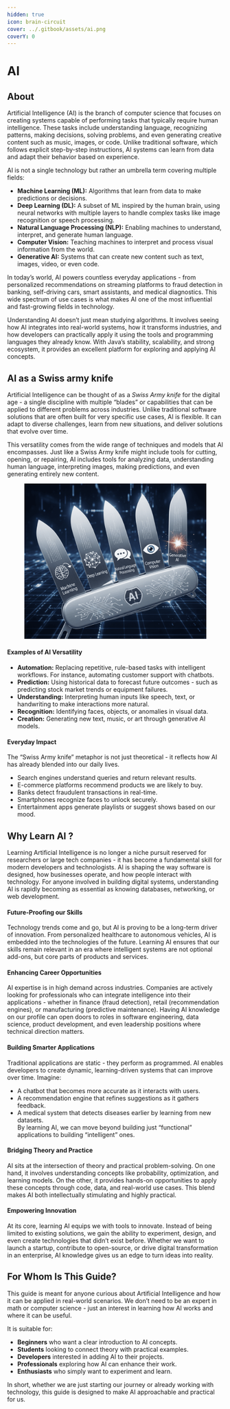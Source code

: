 ```yaml
---
hidden: true
icon: brain-circuit
cover: ../.gitbook/assets/ai.png
coverY: 0
---
```


# AI

## About

Artificial Intelligence (AI) is the branch of computer science that focuses on creating systems capable of performing tasks that typically require human intelligence. These tasks include understanding language, recognizing patterns, making decisions, solving problems, and even generating creative content such as music, images, or code. Unlike traditional software, which follows explicit step-by-step instructions, AI systems can learn from data and adapt their behavior based on experience.

AI is not a single technology but rather an umbrella term covering multiple fields:

* **Machine Learning (ML):** Algorithms that learn from data to make predictions or decisions.
* **Deep Learning (DL):** A subset of ML inspired by the human brain, using neural networks with multiple layers to handle complex tasks like image recognition or speech processing.
* **Natural Language Processing (NLP):** Enabling machines to understand, interpret, and generate human language.
* **Computer Vision:** Teaching machines to interpret and process visual information from the world.
* **Generative AI:** Systems that can create new content such as text, images, video, or even code.

In today’s world, AI powers countless everyday applications - from personalized recommendations on streaming platforms to fraud detection in banking, self-driving cars, smart assistants, and medical diagnostics. This wide spectrum of use cases is what makes AI one of the most influential and fast-growing fields in technology.

Understanding AI doesn’t just mean studying algorithms. It involves seeing how AI integrates into real-world systems, how it transforms industries, and how developers can practically apply it using the tools and programming languages they already know. With Java’s stability, scalability, and strong ecosystem, it provides an excellent platform for exploring and applying AI concepts.

## AI as a Swiss army knife

Artificial Intelligence can be thought of as a _Swiss Army knife_ for the digital age - a single discipline with multiple “blades” or capabilities that can be applied to different problems across industries. Unlike traditional software solutions that are often built for very specific use cases, AI is flexible. It can adapt to diverse challenges, learn from new situations, and deliver solutions that evolve over time.

This versatility comes from the wide range of techniques and models that AI encompasses. Just like a Swiss Army knife might include tools for cutting, opening, or repairing, AI includes tools for analyzing data, understanding human language, interpreting images, making predictions, and even generating entirely new content.

<figure><img src="../.gitbook/assets/ai (1).png" alt="" width="563"><figcaption></figcaption></figure>

#### **Examples of AI Versatility**

* **Automation:** Replacing repetitive, rule-based tasks with intelligent workflows. For instance, automating customer support with chatbots.
* **Prediction:** Using historical data to forecast future outcomes - such as predicting stock market trends or equipment failures.
* **Understanding:** Interpreting human inputs like speech, text, or handwriting to make interactions more natural.
* **Recognition:** Identifying faces, objects, or anomalies in visual data.
* **Creation:** Generating new text, music, or art through generative AI models.

#### **Everyday Impact**

The “Swiss Army knife” metaphor is not just theoretical - it reflects how AI has already blended into our daily lives.

* Search engines understand queries and return relevant results.
* E-commerce platforms recommend products we are likely to buy.
* Banks detect fraudulent transactions in real-time.
* Smartphones recognize faces to unlock securely.
* Entertainment apps generate playlists or suggest shows based on our mood.

## Why Learn AI ?

Learning Artificial Intelligence is no longer a niche pursuit reserved for researchers or large tech companies - it has become a fundamental skill for modern developers and technologists. AI is shaping the way software is designed, how businesses operate, and how people interact with technology. For anyone involved in building digital systems, understanding AI is rapidly becoming as essential as knowing databases, networking, or web development.

#### **Future-Proofing our Skills**

Technology trends come and go, but AI is proving to be a long-term driver of innovation. From personalized healthcare to autonomous vehicles, AI is embedded into the technologies of the future. Learning AI ensures that our skills remain relevant in an era where intelligent systems are not optional add-ons, but core parts of products and services.

#### **Enhancing Career Opportunities**

AI expertise is in high demand across industries. Companies are actively looking for professionals who can integrate intelligence into their applications - whether in finance (fraud detection), retail (recommendation engines), or manufacturing (predictive maintenance). Having AI knowledge on our profile can open doors to roles in software engineering, data science, product development, and even leadership positions where technical direction matters.

#### **Building Smarter Applications**

Traditional applications are static - they perform as programmed. AI enables developers to create dynamic, learning-driven systems that can improve over time. Imagine:

* A chatbot that becomes more accurate as it interacts with users.
* A recommendation engine that refines suggestions as it gathers feedback.
* A medical system that detects diseases earlier by learning from new datasets.\
  By learning AI, we can move beyond building just “functional” applications to building “intelligent” ones.

#### **Bridging Theory and Practice**

AI sits at the intersection of theory and practical problem-solving. On one hand, it involves understanding concepts like probability, optimization, and learning models. On the other, it provides hands-on opportunities to apply these concepts through code, data, and real-world use cases. This blend makes AI both intellectually stimulating and highly practical.

#### **Empowering Innovation**

At its core, learning AI equips we with tools to innovate. Instead of being limited to existing solutions, we gain the ability to experiment, design, and even create technologies that didn’t exist before. Whether we want to launch a startup, contribute to open-source, or drive digital transformation in an enterprise, AI knowledge gives us an edge to turn ideas into reality.

## For Whom Is This Guide?

This guide is meant for anyone curious about Artificial Intelligence and how it can be applied in real-world scenarios. We don’t need to be an expert in math or computer science - just an interest in learning how AI works and where it can be useful.

It is suitable for:

* **Beginners** who want a clear introduction to AI concepts.
* **Students** looking to connect theory with practical examples.
* **Developers** interested in adding AI to their projects.
* **Professionals** exploring how AI can enhance their work.
* **Enthusiasts** who simply want to experiment and learn.

In short, whether we are just starting our journey or already working with technology, this guide is designed to make AI approachable and practical for us.
